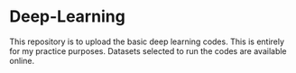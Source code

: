 # Deep-Learning

This repository is to upload the basic deep learning codes. This is entirely for my practice purposes. Datasets selected to run the codes are available online.
